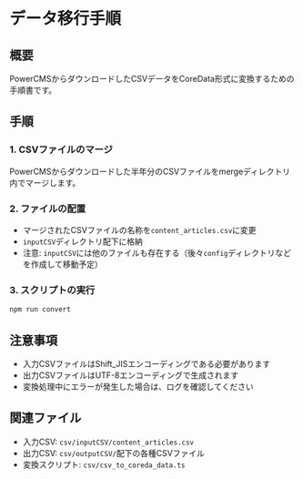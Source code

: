 # データ移行手順

## 概要
PowerCMSからダウンロードしたCSVデータをCoreData形式に変換するための手順書です。

## 手順

### 1. CSVファイルのマージ
PowerCMSからダウンロードした半年分のCSVファイルをmergeディレクトリ内でマージします。

### 2. ファイルの配置
- マージされたCSVファイルの名称を`content_articles.csv`に変更
- `inputCSV`ディレクトリ配下に格納
- 注意: `inputCSV`には他のファイルも存在する（後々`config`ディレクトリなどを作成して移動予定）

### 3. スクリプトの実行
```bash
npm run convert
```

## 注意事項
- 入力CSVファイルはShift_JISエンコーディングである必要があります
- 出力CSVファイルはUTF-8エンコーディングで生成されます
- 変換処理中にエラーが発生した場合は、ログを確認してください

## 関連ファイル
- 入力CSV: `csv/inputCSV/content_articles.csv`
- 出力CSV: `csv/outputCSV/`配下の各種CSVファイル
- 変換スクリプト: `csv/csv_to_coreda_data.ts`
